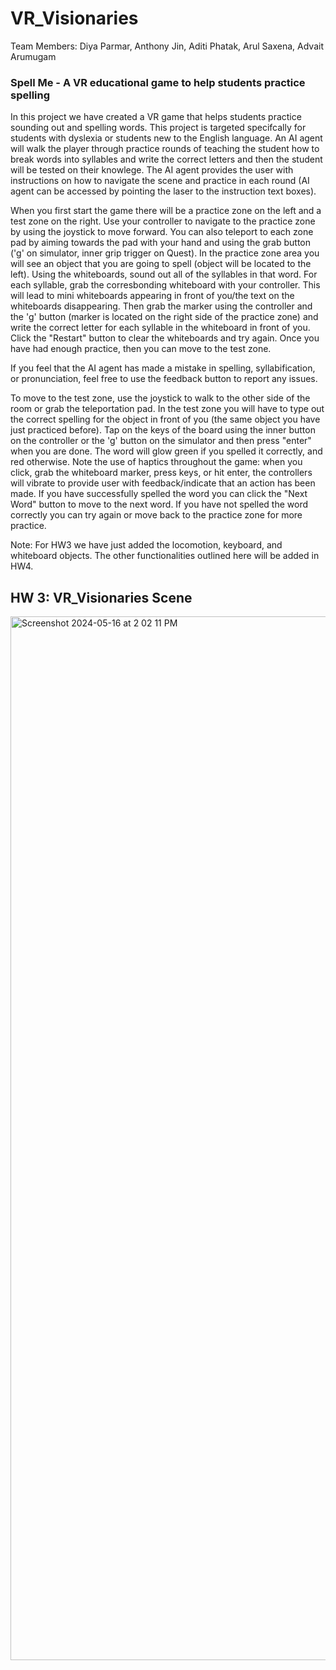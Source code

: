 # VR_Visionaries
Team Members: Diya Parmar, Anthony Jin, Aditi Phatak, Arul Saxena, Advait Arumugam 

### Spell Me - A VR educational game to help students practice spelling 
In this project we have created a VR game that helps students practice sounding out and spelling words. This project is targeted specifcally for students with dyslexia or students new to the English language. An AI agent will walk the player through practice rounds of teaching the student how to break words into syllables and write the correct letters and then the student will be tested on their knowlege. The AI agent provides the user with instructions on how to navigate the scene and practice in each round (AI agent can be accessed by pointing the laser to the instruction text boxes). 

When you first start the game there will be a practice zone on the left and a test zone on the right. Use your controller to navigate to the practice zone by using the joystick to move forward. You can also teleport to each zone pad by aiming towards the pad with your hand and using the grab button ('g' on simulator, inner grip trigger on Quest). In the practice zone area you will see an object that you are going to spell (object will be located to the left). Using the whiteboards, sound out all of the syllables in that word. For each syllable, grab the corresbonding whiteboard with your controller. This will lead to mini whiteboards appearing in front of you/the text on the whiteboards disappearing. Then grab the marker using the controller and the 'g' button (marker is located on the right side of the practice zone) and write the correct letter for each syllable in the whiteboard in front of you. Click the "Restart" button to clear the whiteboards and try again. Once you have had enough practice, then you can move to the test zone.

If you feel that the AI agent has made a mistake in spelling, syllabification, or pronunciation, feel free to use the feedback button to report any issues.

To move to the test zone, use the joystick to walk to the other side of the room or grab the teleportation pad. In the test zone you will have to type out the correct spelling for the object in front of you (the same object you have just practiced before). Tap on the keys of the board using the inner button on the controller or the 'g' button on the simulator and then press "enter" when you are done. The word will glow green if you spelled it correctly, and red otherwise. Note the use of haptics throughout the game: when you click, grab the whiteboard marker, press keys, or hit enter, the controllers will vibrate to provide user with feedback/indicate that an action has been made. If you have successfully spelled the word you can click the "Next Word" button to move to the next word. If you have not spelled the word correctly you can try again or move back to the practice zone for more practice. 

Note: For HW3 we have just added the locomotion, keyboard, and whiteboard objects. The other functionalities outlined here will be added in HW4. 

## HW 3: VR_Visionaries Scene 
<img width="1670" alt="Screenshot 2024-05-16 at 2 02 11 PM" src="https://github.com/jinanthony/VR_Visionaries/assets/72777523/0913674f-36ff-44a5-8a56-9719ee30fc39">
